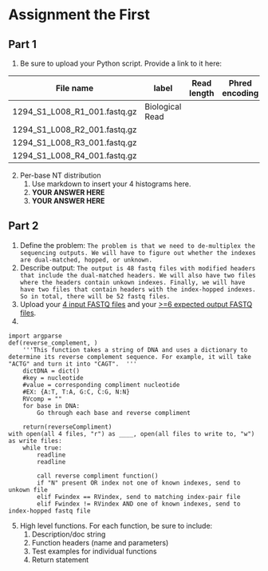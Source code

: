 # Assignment the First

## Part 1
1. Be sure to upload your Python script. Provide a link to it here:

| File name | label | Read length | Phred encoding |
|---|---|---|---|
| 1294_S1_L008_R1_001.fastq.gz | Biological Read |  |  |
| 1294_S1_L008_R2_001.fastq.gz |  |  |  |
| 1294_S1_L008_R3_001.fastq.gz |  |  |  |
| 1294_S1_L008_R4_001.fastq.gz |  |  |  |

2. Per-base NT distribution
    1. Use markdown to insert your 4 histograms here.
    2. **YOUR ANSWER HERE**
    3. **YOUR ANSWER HERE**
    
## Part 2
1. Define the problem:
```The problem is that we need to de-multiplex the sequencing outputs. We will have to figure out whether the indexes are dual-matched, hopped, or unknown.```
2. Describe output:
```The output is 48 fastq files with modified headers that include the dual-matched headers. We will also have two files where the headers contain unkown indexes. Finally, we will have have two files that contain headers with the index-hopped indexes. So in total, there will be 52 fastq files. ```
3. Upload your [4 input FASTQ files](../TEST-input_FASTQ/) and your [>=6 expected output FASTQ files](../TEST-output_FASTQ/).
4. 
```
import argparse
def(reverse_complement, )
    '''This function takes a string of DNA and uses a dictionary to determine its reverse complement sequence. For example, it will take "ACTG" and turn it into "CAGT".  '''
    dictDNA = dict()
    #key = nucleotide
    #value = corresponding compliment nucleotide
    #EX: {A:T, T:A, G:C, C:G, N:N}
    RVcomp = ""
    for base in DNA:
        Go through each base and reverse compliment

    return(reverseCompliment)
with open(all 4 files, "r") as ____, open(all files to write to, "w") as write files:
    while true: 
        readline
        readline

        call reverse compliment function()
        if "N" present OR index not one of known indexes, send to unkown file
        elif Fwindex == RVindex, send to matching index-pair file
        elif Fwindex != RVindex AND one of known indexes, send to index-hopped fastq file

```


5. High level functions. For each function, be sure to include:
    1. Description/doc string
    2. Function headers (name and parameters)
    3. Test examples for individual functions
    4. Return statement
